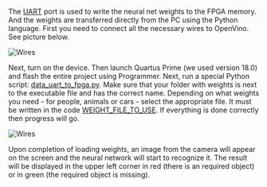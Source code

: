 The [UART](https://en.wikipedia.org/wiki/Universal_asynchronous_receiver-transmitter) port is used to write the neural net weights to the FPGA memory. And the weights are transferred directly from 
the PC using the Python language. First you need to connect all the necessary wires to OpenVino. See picture below.

![Wires](https://github.com/ZFTurbo/MobileNet-in-FPGA/blob/master/img/FPGA-Img-01.jpg)

Next, turn on the device. Then launch Quartus Prime (we used version 18.0) and flash the entire project 
using Programmer. Next, run a special Python script: 
[data_uart_to_fpga.py](https://github.com/ZFTurbo/MobileNet-in-FPGA/blob/master/utils/data_uart_to_fpga.py). 
Make sure that your folder with weights is next to the executable file and has the correct name.
Depending on what weights you need - for people, animals or cars - select the appropriate file. 
It must be written in the code [WEIGHT_FILE_TO_USE](https://github.com/ZFTurbo/MobileNet-in-FPGA/blob/master/utils/data_uart_to_fpga.py#4). 
If everything is done correctly then progress will go.

![Wires](https://github.com/ZFTurbo/MobileNet-in-FPGA/blob/master/img/FPGA-Img-04.png)

Upon completion of loading weights, an image from the camera will appear on the screen and the 
neural network will start to recognize it. The result will be displayed in the upper left 
corner in red (there is an required object) or in green (the required object is missing).